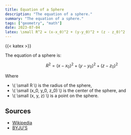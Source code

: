 ```yaml
---
title: Equation of a Sphere
description: "The equation of a sphere."
summary: "The equation of a sphere."
tags: ["geometry", "math"]
date: 2023-07-04
latex: \small R^2 = (x-x_0)^2 + (y-y_0)^2 + (z - z_0)^2
---
```


{{< katex >}}

The equation of a sphere is:

$$ R^2 = (x-x_0)^2 + (y-y_0)^2 + (z - z_0)^2 $$

Where

* \\( \small R \\) is the radius of the sphere,
* \\( \small (x_0, y_0, z_0) \\) is the center of the sphere, and
* \\( \small (x, y, z) \\) is a point on the sphere.


## Sources

- [Wikipedia](https://en.wikipedia.org/wiki/Sphere#Equations)
- [BYJU'S](https://byjus.com/maths/equation-of-sphere/)